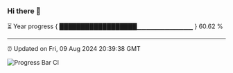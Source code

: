 ### Hi there 👋

⏳ Year progress { ██████████████████▁▁▁▁▁▁▁▁▁▁▁▁ } 60.62 %

---

⏰ Updated on Fri, 09 Aug 2024 20:39:38 GMT

![Progress Bar CI](https://github.com/IshwaranRudhara/GIT-ACTION/workflows/Progress%20Bar%20CI/badge.svg)
